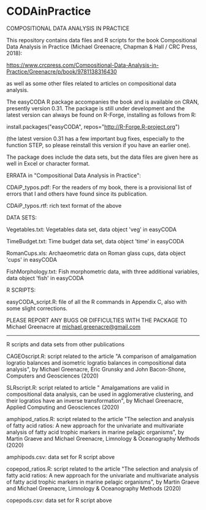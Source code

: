 # CODAinPractice
COMPOSITIONAL DATA ANALYSIS IN PRACTICE

This repository contains data files and R scripts for the book Compositional Data Analysis in Practice (Michael Greenacre, Chapman & Hall / CRC Press, 2018):

  https://www.crcpress.com/Compositional-Data-Analysis-in-Practice/Greenacre/p/book/9781138316430

as well as some other files related to articles on compositional data analysis.

The easyCODA R package accompanies the book and is available on CRAN, presently version 0.31.
The package is still under development and the latest version can always be found on R-Forge, installing as follows from R:

  install.packages("easyCODA", repos="http://R-Forge.R-project.org")

(the latest version 0.31 has a few important bug fixes, especially to the function STEP, so please reinstall this version if you have an earlier one).

The package does include the data sets, but the data files are given here as well in Excel or character format.


ERRATA in "Compositional Data Analysis in Practice":

CDAiP_typos.pdf: For the readers of my book, there is a provisional list of errors that I and others have found since its publication.

CDAiP_typos.rtf: rich text format of the above


DATA SETS:

Vegetables.txt: Vegetables data set, data object 'veg' in easyCODA

TimeBudget.txt: Time budget data set, data object 'time' in easyCODA

RomanCups.xls:  Archaeometric data on Roman glass cups, data object 'cups' in easyCODA

FishMorphology.txt: Fish morphometric data, with three additional variables, data object 'fish' in easyCODA 


R SCRIPTS:

easyCODA_script.R: file of all the R commands in Appendix C, also with some slight corrections.

PLEASE REPORT ANY BUGS OR DIFFICULTIES WITH THE PACKAGE TO Michael Greenacre at michael.greenacre@gmail.com

-----------------------------------------------------------------------------------------------------------

R scripts and data sets from other publications

CAGEOscript.R: script related to the article "A comparison of amalgamation logratio balances and isometric logratio balances in compositional data analysis", by Michael Greenacre, Eric Grunsky and John Bacon-Shone, Computers and Geosciences (2020)

SLRscript.R: script related to article " Amalgamations are valid in compositional data analysis, can be used in agglomerative clustering, and their logratios have an inverse transformation", by Michael Greenacre, Applied Computing and Geosciences (2020)

amphipod_ratios.R: script related to the article "The selection and analysis of fatty acid ratios: A new approach for the univariate and multivariate analysis of fatty acid trophic markers in marine pelagic organisms", by Martin Graeve and Michael Greenacre, Limnology & Oceanography Methods (2020)

amphipods.csv: data set for R script above

copepod_ratios.R: script related to the article "The selection and analysis of fatty acid ratios: A new approach for the univariate and multivariate analysis of fatty acid trophic markers in marine pelagic organisms", by Martin Graeve and Michael Greenacre, Limnology & Oceanography Methods (2020)

copepods.csv: data set for R script above
